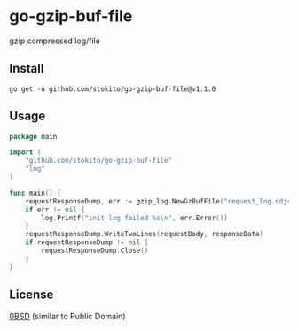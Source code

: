 # go-gzip-buf-file
gzip compressed log/file

## Install

    go get -u github.com/stokito/go-gzip-buf-file@v1.1.0

## Usage
```go
package main

import (
	"github.com/stokito/go-gzip-buf-file"
	"log"
)

func main() {
    requestResponseDump, err := gzip_log.NewGzBufFile("request_log.ndjson.gz")
    if err != nil {
        log.Printf("init log failed %s\n", err.Error())
    }
    requestResponseDump.WriteTwoLines(requestBody, responseData)
    if requestResponseDump != nil {
        requestResponseDump.Close()
    }
}

```

## License
[0BSD](https://opensource.org/licenses/0BSD) (similar to Public Domain)
